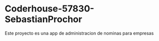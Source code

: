 # Coderhouse-57830-SebastianProchor
Este proyecto es una app de administracion de nominas para empresas
